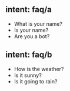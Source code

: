 ## intent: faq/a
   - What is your name?
   - Is your name?
   - Are you a bot?

## intent: faq/b
   - How is the weather?
   - Is it sunny?
   - Is it going to rain?


